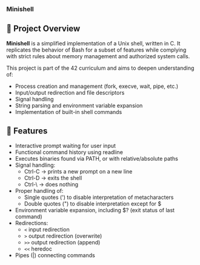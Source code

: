 ### Minishell  

## 📌 **Project Overview**  

**Minishell** is a simplified implementation of a Unix shell, written in C.
It replicates the behavior of Bash for a subset of features while complying with strict rules about memory management and authorized system calls.  

This project is part of the 42 curriculum and aims to deepen understanding of:  

- Process creation and management (fork, execve, wait, pipe, etc.)
- Input/output redirection and file descriptors
- Signal handling
- String parsing and environment variable expansion
- Implementation of built-in shell commands

## 🚀 **Features**  

- Interactive prompt waiting for user input
- Functional command history using readline
- Executes binaries found via PATH, or with relative/absolute paths
- Signal handling:
    - Ctrl-C → prints a new prompt on a new line
    - Ctrl-D → exits the shell
    - Ctrl-\ → does nothing
- Proper handling of:
    - Single quotes (') to disable interpretation of metacharacters
    - Double quotes (") to disable interpretation except for $
- Environment variable expansion, including $? (exit status of last command)
- Redirections:
    - `<` input redirection
    - `>` output redirection (overwrite)
    - `>>` output redirection (append)
    - `<<` heredoc
- Pipes (|) connecting commands  
